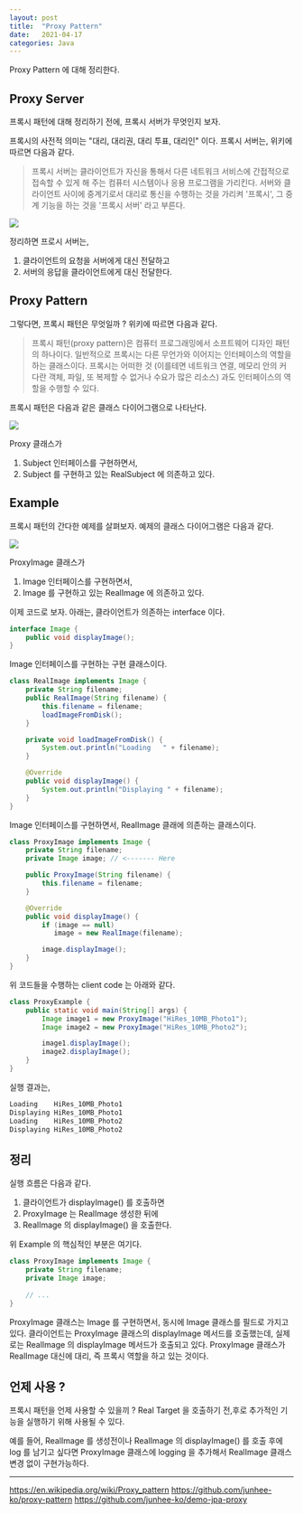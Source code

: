 ```yaml
---
layout: post
title:  "Proxy Pattern"
date:   2021-04-17
categories: Java
---
```


Proxy Pattern 에 대해 정리한다.

## Proxy Server

프록시 패턴에 대해 정리하기 전에, 프록시 서버가 무엇인지 보자.

프록시의 사전적 의미는 "대리, 대리권, 대리 투표, 대리인" 이다.
프록시 서버는, 위키에 따르면 다음과 같다.

> 프록시 서버는 클라이언트가 자신을 통해서 다른 네트워크 서비스에 간접적으로 접속할 수 있게 해 주는 컴퓨터 시스템이나 응용 프로그램을 가리킨다. 
> 서버와 클라이언트 사이에 중계기로서 대리로 통신을 수행하는 것을 가리켜 '프록시', 그 중계 기능을 하는 것을 '프록시 서버' 라고 부른다.

![](/image/proxy-server.png)

정리하면 프로시 서버는,

1. 클라이언트의 요청을 서버에게 대신 전달하고
2. 서버의 응답을 클라이언트에게 대신 전달한다.


## Proxy Pattern

그렇다면, 프록시 패턴은 무엇일까 ? 위키에 따르면 다음과 같다.

> 프록시 패턴(proxy pattern)은 컴퓨터 프로그래밍에서 소프트웨어 디자인 패턴의 하나이다. 
> 일반적으로 프록시는 다른 무언가와 이어지는 인터페이스의 역할을 하는 클래스이다. 
> 프록시는 어떠한 것 (이를테면 네트워크 연결, 메모리 안의 커다란 객체, 파일, 또 복제할 수 없거나 수요가 많은 리소스) 과도 인터페이스의 역할을 수행할 수 있다.


프록시 패턴은 다음과 같은 클래스 다이어그램으로 나타난다.

![](/image/proxy-pattern.png)

Proxy 클래스가

1. Subject 인터페이스를 구현하면서,
2. Subject 를 구현하고 있는 RealSubject 에 의존하고 있다.

## Example

프록시 패턴의 간다한 예제를 살펴보자.
예제의 클래스 다이어그램은 다음과 같다.

![](/image/proxy-pattern-example.png)

ProxyImage 클래스가 

1. Image 인터페이스를 구현하면서,
2. Image 를 구현하고 있는 RealImage 에 의존하고 있다.

이제 코드로 보자. 아래는, 클라이언트가 의존하는 interface 이다.

```java
interface Image {
    public void displayImage();
}
```

Image 인터페이스를 구현하는 구현 클래스이다.

```java
class RealImage implements Image {
    private String filename;
    public RealImage(String filename) {
        this.filename = filename;
        loadImageFromDisk();
    }

    private void loadImageFromDisk() {
        System.out.println("Loading   " + filename);
    }

    @Override
    public void displayImage() {
        System.out.println("Displaying " + filename);
    }
}
```

Image 인터페이스를 구현하면서, RealImage 클래에 의존하는 클래스이다.

```java
class ProxyImage implements Image {
    private String filename;
    private Image image; // <------- Here

    public ProxyImage(String filename) {
        this.filename = filename;
    }

    @Override
    public void displayImage() {
        if (image == null)
           image = new RealImage(filename);

        image.displayImage();
    }
}
```

위 코드들을 수행하는 client code 는 아래와 같다.

```java
class ProxyExample {
    public static void main(String[] args) {
        Image image1 = new ProxyImage("HiRes_10MB_Photo1");
        Image image2 = new ProxyImage("HiRes_10MB_Photo2");

        image1.displayImage();
        image2.displayImage();
    }
}
```

실행 결과는,

```java
Loading    HiRes_10MB_Photo1
Displaying HiRes_10MB_Photo1
Loading    HiRes_10MB_Photo2
Displaying HiRes_10MB_Photo2
```

## 정리

실행 흐름은 다음과 같다.

1. 클라이언트가 displayImage() 를 호출하면
2. ProxyImage 는 RealImage 생성한 뒤에
3. RealImage 의 displayImage() 을 호출한다.

위 Example 의 핵심적인 부분은 여기다.

```java
class ProxyImage implements Image {
    private String filename;
    private Image image;
    
    // ...
}
```

ProxyImage 클래스는 Image 를 구현하면서, 동시에 Image 클래스를 필드로 가지고 있다.
클라이언트는 ProxyImage 클래스의 displayImage 메서드를 호출했는데, 실제로는 RealImage 의 displayImage 메서드가 호출되고 있다.
ProxyImage 클래스가 RealImage 대신에 대리, 즉 프록시 역할을 하고 있는 것이다.

## 언제 사용 ?

프록시 패턴을 언제 사용할 수 있을끼 ?
Real Target 을 호출하기 전,후로 추가적인 기능을 실행하기 위해 사용될 수 있다.

예를 들어, RealImage 를 생성전이나 RealImage 의 displayImage() 를 호출 후에 log 를 남기고 싶다면 
ProxyImage 클래스에 logging 을 추가해서 RealImage 클래스 변경 없이 구현가능하다.

---
https://en.wikipedia.org/wiki/Proxy_pattern
https://github.com/junhee-ko/proxy-pattern
https://github.com/junhee-ko/demo-jpa-proxy

